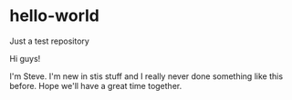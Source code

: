 # hello-world
Just a test repository

Hi guys!

I'm Steve. I'm new in stis stuff and I really never done something like this before. 
Hope we'll have a great time together.
